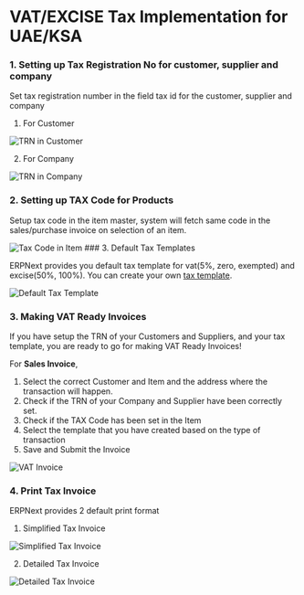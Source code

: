 <!-- add-breadcrumbs -->
# VAT/EXCISE Tax Implementation for UAE/KSA

### 1. Setting up Tax Registration No for customer, supplier and company

Set tax registration number in the field tax id for the customer, supplier and company

1. For Customer
<img class="screenshot" alt="TRN in Customer" src="{{docs_base_url}}/assets/img/regional/uae/tax-id-customer.png">

2. For Company
<img class="screenshot" alt="TRN in Company" src="{{docs_base_url}}/assets/img/regional/uae/tax-id-company.png">

### 2. Setting up TAX Code for Products
Setup tax code in the item master, system will fetch same code in the sales/purchase invoice on selection of an item.

<img class="screenshot" alt="Tax Code in Item" src="{{docs_base_url}}/assets/img/regional/uae/tax-code-item.png">
### 3. Default Tax Templates

ERPNext provides you default tax template for vat(5%, zero, exempted) and excise(50%, 100%). You can create your own [tax template](/docs/user/manual/en/setting-up/setting-up-taxes.html).

<img class="screenshot" alt="Default Tax Template" src="{{docs_base_url}}/assets/img/regional/uae/uae-tax-templates.png">

### 3. Making VAT Ready Invoices

If you have setup the TRN of your Customers and Suppliers, and your tax template, you are ready to go for making VAT Ready Invoices!

For **Sales Invoice**,

1. Select the correct Customer and Item and the address where the transaction will happen.
2. Check if the TRN of your Company and Supplier have been correctly set.
3. Check if the TAX Code has been set in the Item
4. Select the  template that you have created based on the type of transaction
5. Save and Submit the Invoice

<img class="screenshot" alt="VAT Invoice" src="{{docs_base_url}}/assets/img/regional/uae/vat-invoice.gif">

### 4. Print Tax Invoice

ERPNext provides 2 default print format

1. Simplified Tax Invoice
<img class="screenshot" alt="Simplified Tax Invoice" src="{{docs_base_url}}/assets/img/regional/uae/simplified-invoice.png">

2. Detailed Tax Invoice
<img class="screenshot" alt="Detailed Tax Invoice" src="{{docs_base_url}}/assets/img/regional/uae/detailed-invoice.png">
